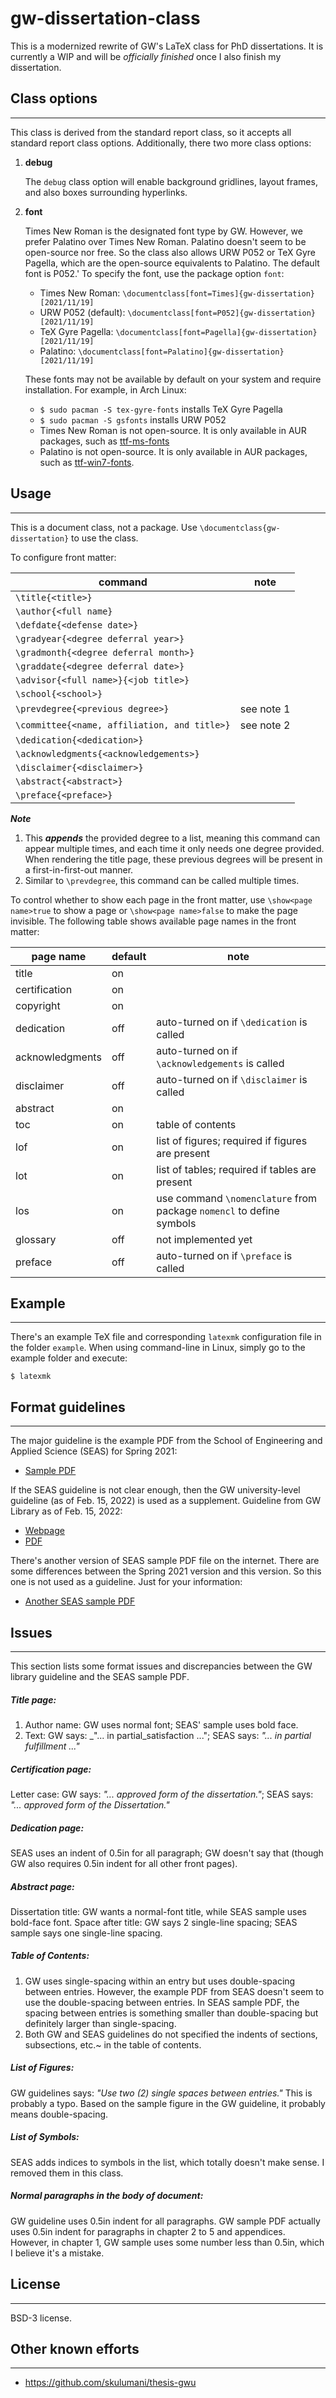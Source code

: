 gw-dissertation-class
=====================

This is a modernized rewrite of GW's LaTeX class for PhD dissertations. It is currently a WIP and
will be _officially finished_ once I also finish my dissertation.


## Class options
----------------

This class is derived from the standard report class, so it accepts all standard report class
options. Additionally, there two more class options:

1. **debug**
  
   The `debug` class option will enable background gridlines, layout frames, and also boxes
   surrounding hyperlinks.

2. **font**
  
   Times New Roman is the designated font type by GW. However, we prefer Palatino over Times New
   Roman. Palatino doesn't seem to be open-source nor free. So the class also allows URW P052 or
   TeX Gyre Pagella, which are the open-source equivalents to Palatino. The default font is P052.'
   To specify the font, use the package option `font`:

   * Times New Roman: `\documentclass[font=Times]{gw-dissertation}[2021/11/19] `
   * URW P052 (default): `\documentclass[font=P052]{gw-dissertation}[2021/11/19] `
   * TeX Gyre Pagella: `\documentclass[font=Pagella]{gw-dissertation}[2021/11/19] `
   * Palatino: `\documentclass[font=Palatino]{gw-dissertation}[2021/11/19] `
  
   These fonts may not be available by default on your system and require installation. For example,
   in Arch Linux:
   * `$ sudo pacman -S tex-gyre-fonts` installs TeX Gyre Pagella
   * `$ sudo pacman -S gsfonts` installs URW P052
   * Times New Roman is not open-source. It is only available in AUR packages, such as
     [ttf-ms-fonts](https://aur.archlinux.org/packages/ttf-ms-fonts)
   * Palatino is not open-source. It is only available in AUR packages, such as
     [ttf-win7-fonts](https://aur.archlinux.org/packages/ttf-win7-fonts).


## Usage
--------

This is a document class, not a package. Use `\documentclass{gw-dissertation}` to use the class.

To configure front matter:

| command | note |
| ------- | ---- |
| `\title{<title>}` | |
| `\author{<full name}` | |
| `\defdate{<defense date>}` | |
| `\gradyear{<degree deferral year>}` | |
| `\gradmonth{<degree deferral month>}` | |
| `\graddate{<degree deferral date>}` | |
| `\advisor{<full name>}{<job title>}` | |
| `\school{<school>}` | |
| `\prevdegree{<previous degree>}` | see note 1 |
| `\committee{<name, affiliation, and title>}` | see note 2 |
| `\dedication{<dedication>}` | |
| `\acknowledgments{<acknowledgements>}` | |
| `\disclaimer{<disclaimer>}` | |
| `\abstract{<abstract>}` | |
| `\preface{<preface>}` | |

***Note***

1. This ***appends*** the provided degree to a list, meaning this command can appear multiple times,
   and each time it only needs one degree provided. When rendering the title page, these previous
   degrees will be present in a first-in-first-out manner.
2. Similar to `\prevdegree`, this command can be called multiple times.

To control whether to show each page in the front matter, use `\show<page name>true` to show a page
or `\show<page name>false` to make the page invisible. The following table shows available page
names in the front matter:

| page name | default | note |
| --------- | ------- | ---- |
| title | on | |
| certification | on | |
| copyright | on | |
| dedication | off | auto-turned on if `\dedication` is called |
| acknowledgments | off | auto-turned on if `\acknowledgements` is called |
| disclaimer | off | auto-turned on if `\disclaimer` is called |
| abstract | on | |
| toc | on | table of contents |
| lof | on | list of figures; required if figures are present |
| lot | on | list of tables; required if tables are present |
| los | on | use command `\nomenclature` from package `nomencl` to define <br> symbols |
| glossary | off | not implemented yet |
| preface | off | auto-turned on if `\preface` is called |


## Example
----------

There's an example TeX file and corresponding `latexmk` configuration file in the folder `example`.
When using command-line in Linux, simply go to the example folder and execute:

```shell
$ latexmk
```


## Format guidelines
--------------------

The major guideline is the example PDF from the School of Engineering and Applied Science (SEAS) for
Spring 2021:

  * [Sample PDF](https://library.gwu.edu/sites/default/files/2021-06/SEAS%20Dissertation%20Sample%20format_Spring%202021.pdf)

If the SEAS guideline is not clear enough, then the GW university-level guideline (as of Feb. 15,
2022) is used as a supplement. Guideline from GW Library as of Feb. 15, 2022:

  * [Webpage](https://library.gwu.edu/gw-etd-formatting)
  * [PDF](https://library.gwu.edu/sites/default/files/2021-10/Downloadable%20University%20Formatting%20Guidelines%20Oct%205%202021.pdf)

There's another version of SEAS sample PDF file on the internet. There are some differences between
the Spring 2021 version and this version. So this one is not used as a guideline. Just for your
information:

  * [Another SEAS sample PDF](https://graduate.seas.gwu.edu/sites/g/files/zaxdzs1526/f/downloads/SEAS%20PhD%20ETD%20Style%20Guide.pdf)


## Issues
---------

This section lists some format issues and discrepancies between the GW library guideline and the
SEAS sample PDF.

##### Title page:

1. Author name: GW uses normal font; SEAS' sample uses bold face.
2. Text: GW says: _"... in partial_satisfaction ..."; SEAS says: _"... in partial
   fulfillment ..."_

##### Certification page:

Letter case: GW says: _"... approved form of the dissertation."_; SEAS says: _"... approved form of
the Dissertation."_

##### Dedication page:

SEAS uses an indent of 0.5in for all paragraph; GW doesn't say that (though GW also requires 0.5in
indent for all other front pages).

##### Abstract page:

Dissertation title: GW wants a normal-font title, while SEAS sample uses bold-face font. Space after
title: GW says 2 single-line spacing; SEAS sample says one single-line spacing.

##### Table of Contents:

1. GW uses single-spacing within an entry but uses double-spacing between entries. However, the
   example PDF from SEAS doesn't seem to use the double-spacing between entries. In SEAS sample
   PDF, the spacing between entries is something smaller than double-spacing but definitely
   larger than single-spacing.
2. Both GW and SEAS guidelines do not specified the indents of sections, subsections, etc.\~ in
   the table of contents.

##### List of Figures:

GW guidelines says: _"Use two (2) single spaces between entries."_ This is probably a typo.  Based
on the sample figure in the GW guideline, it probably means double-spacing.

##### List of Symbols:

SEAS adds indices to symbols in the list, which totally doesn't make sense. I removed them in this
class.

##### Normal paragraphs in the body of document:

GW guideline uses 0.5in indent for all paragraphs. GW sample PDF actually uses 0.5in indent for
paragraphs in chapter 2 to 5 and appendices. However, in chapter 1, GW sample uses some number less
than 0.5in, which I believe it's a mistake.

## License
----------

BSD-3 license.

## Other known efforts
----------------------

* https://github.com/skulumani/thesis-gwu
